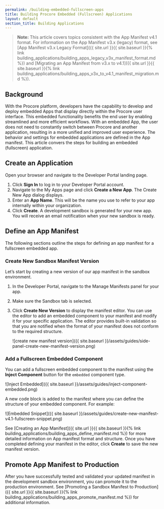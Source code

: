 ```yaml
---
permalink: /building-embedded-fullscreen-apps
title: Building Procore Embedded (Fullscreen) Applications
layout: default
section_title: Building Applications
---
```


>**Note:** This article covers topics consistent with the App Manifest v4.1 format.
>For information on the App Manifest v3.x (legacy) format, see [App Manifest v3.x Legacy Format]({{ site.url }}{{ site.baseurl }}{% link building_applications/building_apps_legacy_v3x_manifest_format.md %}) and [Migrating an App Manifest from v3.x to v4.1]({{ site.url }}{{ site.baseurl }}{% link building_applications/building_apps_v3x_to_v4.1_manifest_migration.md %}).

## Background

With the Procore platform, developers have the capability to develop and deploy embedded Apps that display directly within the Procore user interface.
This embedded functionality benefits the end user by enabling streamlined and more efficient workflows.
With an embedded App, the user does not need to constantly switch between Procore and another application, resulting in a more unified and improved user experience.
The behavior and settings for embedded applications are defined in the App manifest.
This article convers the steps for building an embedded (fullscreen) application.

## Create an Application

Open your browser and navigate to the Developer Portal landing page.
1. Click **Sign In** to log in to your Developer Portal account.
1. Navigate to the My Apps page and click **Create a New App**. The Create New App dialog displays.
1. Enter an **App Name**. This will be the name you use to refer to your app internally within your organization.
1. Click **Create**. A development sandbox is generated for your new app. You will receive an email notification when your new sandbox is ready.

## Define an App Manifest

The following sections outline the steps for defining an app manifest for a fullscreen embedded app.

### Create New Sandbox Manifest Version

Let’s start by creating a new version of our app manifest in the sandbox environment.
1. In the Developer Portal, navigate to the Manage Manifests panel for your app.
1. Make sure the Sandbox tab is selected.
1. Click **Create New Version** to display the manifest editor. You can use the editor to add an embedded component to your manifest and modify it for your specific application. The editor provides built-in validation so that you are notified when the format of your manifest does not conform to the required structure.

    ![create new manifest version]({{ site.baseurl }}/assets/guides/side-panel-create-new-manifest-version.png)

### Add a Fullscreen Embedded Component

You can add a fullscreen embedded component to the manifest using the **Inject Component** button for the `embedded` component type.

![Inject Embedded]({{ site.baseurl }}/assets/guides/inject-component-embedded.png)

A new code block is added to the manifest where you can define the structure of your embedded component.
For example:

![Embedded Snippet]({{ site.baseurl }}/assets/guides/create-new-manifest-v4.1-fullscreen-snippet.png)

See [Creating an App Manifest]({{ site.url }}{{ site.baseurl }}{% link building_applications/building_apps_define_manifest.md %}) for more detailed information on App manifest format and structure.
Once you have completed defining your manifest in the editor, click **Create** to save the new manifest version. 

## Promote App Manifest to Production

After you have successfully tested and validated your updated manifest in the development sandbox environment, you can promote it to the production environment.
See [Promoting a Sandbox Manifest to Production]({{ site.url }}{{ site.baseurl }}{% link building_applications/building_apps_promote_manifest.md %}) for additional information.
